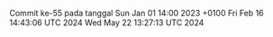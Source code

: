 Commit ke-55 pada tanggal Sun Jan 01 14:00 2023 +0100
Fri Feb 16 14:43:06 UTC 2024
Wed May 22 13:27:13 UTC 2024
